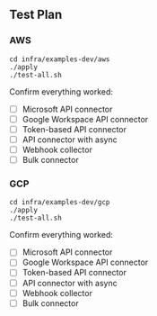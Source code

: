 ## Test Plan

### AWS

```shell
cd infra/examples-dev/aws
./apply
./test-all.sh
```

Confirm everything worked:
- [ ] Microsoft API connector
- [ ] Google Workspace API connector
- [ ] Token-based API connector
- [ ] API connector with async
- [ ] Webhook collector
- [ ] Bulk connector

### GCP
```shell
cd infra/examples-dev/gcp
./apply
./test-all.sh
```

Confirm everything worked:
- [ ] Microsoft API connector
- [ ] Google Workspace API connector
- [ ] Token-based API connector
- [ ] API connector with async
- [ ] Webhook collector
- [ ] Bulk connector
